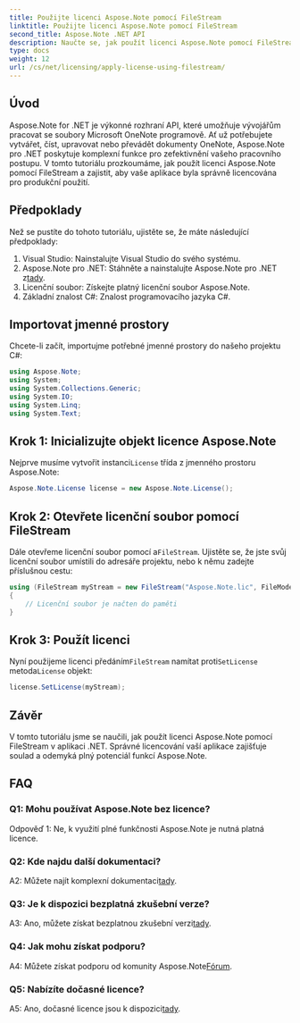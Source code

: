 ```yaml
---
title: Použijte licenci Aspose.Note pomocí FileStream
linktitle: Použijte licenci Aspose.Note pomocí FileStream
second_title: Aspose.Note .NET API
description: Naučte se, jak použít licenci Aspose.Note pomocí FileStream ve vašich aplikacích .NET pro bezproblémovou integraci.
type: docs
weight: 12
url: /cs/net/licensing/apply-license-using-filestream/
---
```

## Úvod

Aspose.Note for .NET je výkonné rozhraní API, které umožňuje vývojářům pracovat se soubory Microsoft OneNote programově. Ať už potřebujete vytvářet, číst, upravovat nebo převádět dokumenty OneNote, Aspose.Note pro .NET poskytuje komplexní funkce pro zefektivnění vašeho pracovního postupu. V tomto tutoriálu prozkoumáme, jak použít licenci Aspose.Note pomocí FileStream a zajistit, aby vaše aplikace byla správně licencována pro produkční použití.

## Předpoklady

Než se pustíte do tohoto tutoriálu, ujistěte se, že máte následující předpoklady:

1. Visual Studio: Nainstalujte Visual Studio do svého systému.
2.  Aspose.Note pro .NET: Stáhněte a nainstalujte Aspose.Note pro .NET z[tady](https://releases.aspose.com/note/net/).
3. Licenční soubor: Získejte platný licenční soubor Aspose.Note.
4. Základní znalost C#: Znalost programovacího jazyka C#.

## Importovat jmenné prostory

Chcete-li začít, importujme potřebné jmenné prostory do našeho projektu C#:

```csharp
using Aspose.Note;
using System;
using System.Collections.Generic;
using System.IO;
using System.Linq;
using System.Text;
```

## Krok 1: Inicializujte objekt licence Aspose.Note

 Nejprve musíme vytvořit instanci`License` třída z jmenného prostoru Aspose.Note:

```csharp
Aspose.Note.License license = new Aspose.Note.License();
```

## Krok 2: Otevřete licenční soubor pomocí FileStream

 Dále otevřeme licenční soubor pomocí a`FileStream`. Ujistěte se, že jste svůj licenční soubor umístili do adresáře projektu, nebo k němu zadejte příslušnou cestu:

```csharp
using (FileStream myStream = new FileStream("Aspose.Note.lic", FileMode.Open))
{
    // Licenční soubor je načten do paměti
}
```

## Krok 3: Použít licenci

 Nyní použijeme licenci předáním`FileStream` namítat proti`SetLicense` metoda`License` objekt:

```csharp
license.SetLicense(myStream);
```

## Závěr

V tomto tutoriálu jsme se naučili, jak použít licenci Aspose.Note pomocí FileStream v aplikaci .NET. Správné licencování vaší aplikace zajišťuje soulad a odemyká plný potenciál funkcí Aspose.Note.

## FAQ

### Q1: Mohu používat Aspose.Note bez licence?

Odpověď 1: Ne, k využití plné funkčnosti Aspose.Note je nutná platná licence.

### Q2: Kde najdu další dokumentaci?

 A2: Můžete najít komplexní dokumentaci[tady](https://reference.aspose.com/note/net/).

### Q3: Je k dispozici bezplatná zkušební verze?

A3: Ano, můžete získat bezplatnou zkušební verzi[tady](https://releases.aspose.com/).

### Q4: Jak mohu získat podporu?

 A4: Můžete získat podporu od komunity Aspose.Note[Fórum](https://forum.aspose.com/c/note/28).

### Q5: Nabízíte dočasné licence?

 A5: Ano, dočasné licence jsou k dispozici[tady](https://purchase.aspose.com/temporary-license/).